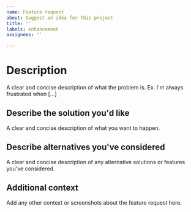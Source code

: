 ```yaml
---
name: Feature request
about: Suggest an idea for this project
title: ''
labels: enhancement
assignees: ''

---
```


# Description

A clear and concise description of what the problem is. Ex. I'm always frustrated when [...]

## Describe the solution you'd like

A clear and concise description of what you want to happen.

## Describe alternatives you've considered

A clear and concise description of any alternative solutions or features you've considered.

## Additional context
Add any other context or screenshots about the feature request here.
